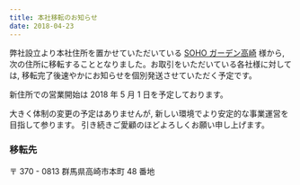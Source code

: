 ```yaml
---
title: 本社移転のお知らせ
date: 2018-04-23
---
```


弊社設立より本社住所を置かせていただいている [SOHO ガーデン高崎](http://www.takasaki-urbanhotel.com/contents/soho/) 様から, 次の住所に移転することとなりました。お取引をいただいている各社様に対しては, 移転完了後速やかにお知らせを個別発送させていただく予定です。

新住所での営業開始は 2018 年 5 月 1 日を予定しております。

大きく体制の変更の予定はありませんが, 新しい環境でより安定的な事業運営を目指して参ります。
引き続きご愛顧のほどよろしくお願い申し上げます。


### 移転先

<!-- textlint-disable -->

〒 370 - 0813
群馬県高崎市本町 48 番地

<!-- textlint-enable -->
